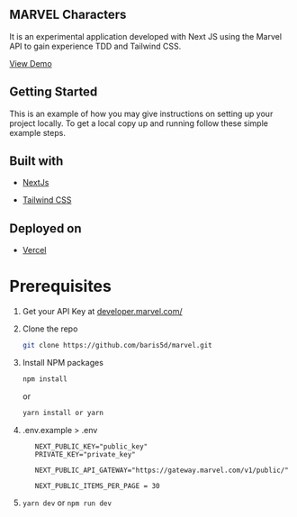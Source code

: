 ## MARVEL Characters
It is an experimental application developed with Next JS using the Marvel API to gain experience TDD and Tailwind CSS.

[View Demo](https://marvel-baris5d.vercel.app/)

## Getting Started

This is an example of how you may give instructions on setting up your project locally.
To get a local copy up and running follow these simple example steps.

## Built with
* [NextJs](https://nextjs.org)

* [Tailwind CSS](tailwindcss.com/)

## Deployed on 
* [Vercel](https://vercel.com/)

# Prerequisites
1. Get your API Key at [developer.marvel.com/](developer.marvel.com/)
2. Clone the repo
   ```sh
   git clone https://github.com/baris5d/marvel.git
   ```
3. Install NPM packages
   ```sh
   npm install
   ```
   or
   ```sh
   yarn install or yarn
   ``` 
   
4. .env.example > .env
   ```JS
      NEXT_PUBLIC_KEY="public_key"
      PRIVATE_KEY="private_key"

      NEXT_PUBLIC_API_GATEWAY="https://gateway.marvel.com/v1/public/"

      NEXT_PUBLIC_ITEMS_PER_PAGE = 30
   ```
5. `yarn dev` or `npm run dev`

